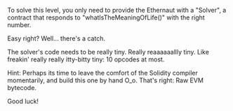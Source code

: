 To solve this level, you only need to provide the Ethernaut with a "Solver", a contract that responds to "whatIsTheMeaningOfLife()" with the right number.

Easy right?
Well... there's a catch.

The solver's code needs to be really tiny. Really reaaaaaallly tiny. Like freakin' really really itty-bitty tiny: 10 opcodes at most.

Hint: Perhaps its time to leave the comfort of the Solidity compiler momentarily, and build this one by hand O_o. 
That's right: Raw EVM bytecode.

Good luck!
